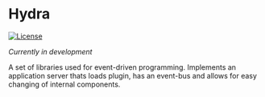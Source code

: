 # Hydra

[![License](https://img.shields.io/badge/License-Apache%202.0-blue.svg)](https://opensource.org/licenses/Apache-2.0)

_Currently in development_

A set of libraries used for event-driven programming.
Implements an application server thats loads plugin,
has an event-bus and allows for easy changing of internal
components.